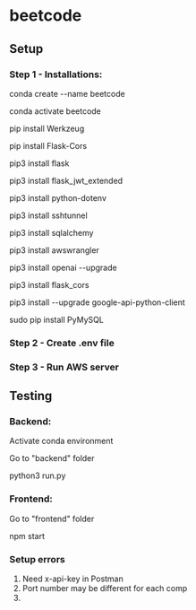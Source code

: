 # beetcode

## Setup

### Step 1 - Installations:

conda create --name beetcode

conda activate beetcode

pip install Werkzeug

pip install Flask-Cors

pip3 install flask 

pip3 install flask_jwt_extended 

pip3 install python-dotenv 

pip3 install sshtunnel 

pip3 install sqlalchemy 

pip3 install awswrangler 

pip3 install openai --upgrade 

pip3 install flask_cors 

pip3 install --upgrade google-api-python-client 

sudo pip install PyMySQL

### Step 2 - Create .env file

### Step 3 - Run AWS server

## Testing

### Backend:

Activate conda environment

Go to "backend" folder

python3 run.py

### Frontend:

Go to "frontend" folder

npm start

### Setup errors

1. Need x-api-key in Postman
2. Port number may be different for each comp
3. 